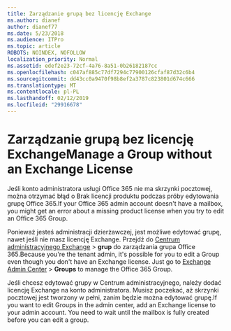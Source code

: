 ```yaml
---
title: Zarządzanie grupą bez licencję Exchange
ms.author: dianef
author: dianef77
ms.date: 5/23/2018
ms.audience: ITPro
ms.topic: article
ROBOTS: NOINDEX, NOFOLLOW
localization_priority: Normal
ms.assetid: edef2e23-72cf-4a76-8a51-0b26182187cc
ms.openlocfilehash: c047af885c77df7294c77900126cfaf87d32c6b4
ms.sourcegitcommit: dd43cc0a9470f98b8ef2a3787c823801d674c666
ms.translationtype: MT
ms.contentlocale: pl-PL
ms.lasthandoff: 02/12/2019
ms.locfileid: "29916678"
---
```

# <a name="manage-a-group-without-an-exchange-license"></a><span data-ttu-id="8212c-102">Zarządzanie grupą bez licencję Exchange</span><span class="sxs-lookup"><span data-stu-id="8212c-102">Manage a Group without an Exchange License</span></span>

<span data-ttu-id="8212c-103">Jeśli konto administratora usługi Office 365 nie ma skrzynki pocztowej, można otrzymać błąd o Brak licencji produktu podczas próby edytowania grupę Office 365.</span><span class="sxs-lookup"><span data-stu-id="8212c-103">If your Office 365 admin account doesn't have a mailbox, you might get an error about a missing product license when you try to edit an Office 365 Group.</span></span>
  
<span data-ttu-id="8212c-p101">Ponieważ jesteś administracji dzierżawczej, jest możliwe edytować grupę, nawet jeśli nie masz licencję Exchange. Przejdź do [Centrum administracyjnego Exchange](https://outlook.office365.com/ecp.aspx) \> **grup** do zarządzania grupa Office 365.</span><span class="sxs-lookup"><span data-stu-id="8212c-p101">Because you're the tenant admin, it's possible for you to edit a Group even though you don't have an Exchange license. Just go to [Exchange Admin Center](https://outlook.office365.com/ecp.aspx) \> **Groups** to manage the Office 365 Group.</span></span> 
  
<span data-ttu-id="8212c-p102">Jeśli chcesz edytować grupy w Centrum administracyjnego, należy dodać licencję Exchange na konto administratora. Musisz poczekać, aż skrzynki pocztowej jest tworzony w pełni, zanim będzie można edytować grupę.</span><span class="sxs-lookup"><span data-stu-id="8212c-p102">If you want to edit Groups in the admin center, add an Exchange license to your admin account. You need to wait until the mailbox is fully created before you can edit a group.</span></span>
  


